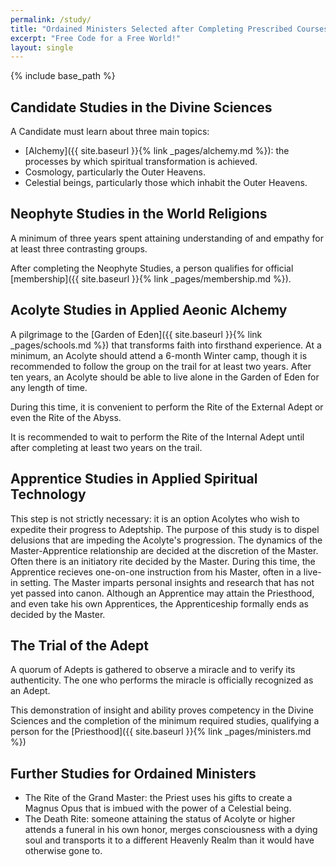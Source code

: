 ```yaml
---
permalink: /study/
title: "Ordained Ministers Selected after Completing Prescribed Courses of Study"
excerpt: "Free Code for a Free World!"
layout: single
---
```


{% include base_path %}

## Candidate Studies in the Divine Sciences
A Candidate must learn about three main topics:
- [Alchemy]({{ site.baseurl }}{% link _pages/alchemy.md %}): the processes by which spiritual transformation is achieved.
- Cosmology, particularly the Outer Heavens.
- Celestial beings, particularly those which inhabit the Outer Heavens.

## Neophyte Studies in the World Religions
A minimum of three years spent attaining understanding of and empathy for at least three contrasting groups.

After completing the Neophyte Studies,
a person qualifies for official [membership]({{ site.baseurl }}{% link _pages/membership.md %}).

## Acolyte Studies in Applied Aeonic Alchemy
A pilgrimage to the [Garden of Eden]({{ site.baseurl }}{% link _pages/schools.md %})
that transforms faith into firsthand experience.
At a minimum, an Acolyte should attend a 6-month Winter camp,
though it is recommended to follow the group on the trail for at least two years.
After ten years, an Acolyte should be able to live alone in the Garden of Eden for any length of time.

During this time, it is convenient to perform the Rite of the External Adept or even the Rite of the Abyss.

It is recommended to wait to perform the Rite of the Internal Adept until after completing at least two years on the trail.

## Apprentice Studies in Applied Spiritual Technology
This step is not strictly necessary: it is an option Acolytes who wish to expedite their progress to Adeptship.
The purpose of this study is to dispel delusions that are impeding the Acolyte's progression.
The dynamics of the Master-Apprentice relationship are decided at the discretion of the Master.
Often there is an initiatory rite decided by the Master.
During this time, the Apprentice recieves one-on-one instruction from his Master, often in a live-in setting.
The Master imparts personal insights and research that has not yet passed into canon.
Although an Apprentice may attain the Priesthood,
and even take his own Apprentices,
the Apprenticeship formally ends as decided by the Master.

## The Trial of the Adept
A quorum of Adepts is gathered to observe a miracle and to verify its authenticity.
The one who performs the miracle is officially recognized as an Adept.

This demonstration of insight and ability proves competency in the Divine Sciences
and the completion of the minimum required studies,
qualifying a person for the [Priesthood]({{ site.baseurl }}{% link _pages/ministers.md %})

## Further Studies for Ordained Ministers
- The Rite of the Grand Master: the Priest uses his gifts to create a Magnus Opus that is imbued with the power of a Celestial being.
- The Death Rite: someone attaining the status of Acolyte or higher attends a funeral in his own honor, merges consciousness with a dying soul and transports it to a different Heavenly Realm than it would have otherwise gone to.

